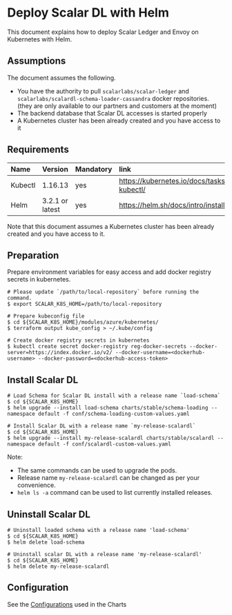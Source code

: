 # Deploy Scalar DL with Helm

This document explains how to deploy Scalar Ledger and Envoy on Kubernetes with Helm.
## Assumptions

The document assumes the following.
*  You have the authority to pull `scalarlabs/scalar-ledger` and `scalarlabs/scalardl-schema-loader-cassandra` docker repositories. (they are only available to our partners and customers at the moment)
* The backend database that Scalar DL accesses is started properly
* A Kubernetes cluster has been already created and you have access to it
## Requirements

| Name | Version | Mandatory | link |
|:------|:-------|:----------|:------|
| Kubectl | 1.16.13 | yes | https://kubernetes.io/docs/tasks/tools/install-kubectl/ |
| Helm | 3.2.1 or latest | yes | https://helm.sh/docs/intro/install/ |


Note that this document assumes a Kubernetes cluster has been already created and you have access to it.

## Preparation
Prepare environment variables for easy access and add docker registry secrets in kubernetes.

```console
# Please update `/path/to/local-repository` before running the command.
$ export SCALAR_K8S_HOME=/path/to/local-repository

# Prepare kubeconfig file
$ cd ${SCALAR_K8S_HOME}/modules/azure/kubernetes/
$ terraform output kube_config > ~/.kube/config

# Create docker registry secrets in kubernetes
$ kubectl create secret docker-registry reg-docker-secrets --docker-server=https://index.docker.io/v2/ --docker-username=<dockerhub-username> --docker-password=<dockerhub-access-token>
```

## Install Scalar DL

```console
# Load Schema for Scalar DL install with a release name `load-schema`
$ cd ${SCALAR_K8S_HOME}
$ helm upgrade --install load-schema charts/stable/schema-loading --namespace default -f conf/schema-loading-custom-values.yaml

# Install Scalar DL with a release name `my-release-scalardl`
$ cd ${SCALAR_K8S_HOME}
$ helm upgrade --install my-release-scalardl charts/stable/scalardl --namespace default -f conf/scalardl-custom-values.yaml
```

Note:

* The same commands can be used to upgrade the pods.
* Release name `my-release-scalardl` can be changed as per your convenience.
* `helm ls -a` command can be used to list currently installed releases.

## Uninstall Scalar DL

```console
# Uninstall loaded schema with a release name 'load-schema'
$ cd ${SCALAR_K8S_HOME}
$ helm delete load-schema

# Uninstall scalar DL with a release name 'my-release-scalardl'   
$ cd ${SCALAR_K8S_HOME}
$ helm delete my-release-scalardl
```

## Configuration

See the [Configurations](../charts/stable/scalardl/README.md#scalardl) used in the Charts
